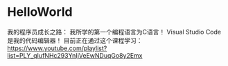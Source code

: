 # HelloWorld
我的程序员成长之路：
我所学的第一个编程语言为C语言！
Visual Studio Code 是我的代码编辑器！
目前正在通过这个课程学习：https://www.youtube.com/playlist?list=PLY_qIufNHc293YnIjVeEwNDuqGo8y2Emx
